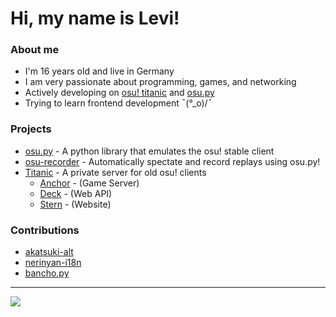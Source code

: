 
# Hi, my name is Levi!

### About me

- I'm 16 years old and live in Germany </br>
- I am very passionate about programming, games, and networking </br>
- Actively developing on [osu! titanic](https://github.com/osuTitanic/titanic) and [osu.py](https://github.com/lekuruu/osu.py) </br>
- Trying to learn frontend development ¯\(°_o)/¯ </br>

### Projects

- [osu.py](https://github.com/Lekuruu/osu.py) - A python library that emulates the osu! stable client
- [osu-recorder](https://github.com/Lekuruu/osu-recorder) - Automatically spectate and record replays using osu.py!
- [Titanic](https://github.com/osuTitanic/titanic) - A private server for old osu! clients
    - [Anchor](https://github.com/osuTitanic/anchor) - (Game Server)
    - [Deck](https://github.com/osuTitanic/deck) - (Web API)
    - [Stern](https://github.com/osuTitanic/stern) - (Website)

### Contributions

- [akatsuki-alt](https://github.com/kanaarima/akatsuki-alt-v2)
- [nerinyan-i18n](https://github.com/Nerinyan/Nerinyan-i18n)
- [bancho.py](https://github.com/osuAkatsuki/bancho.py)

---

![](http://github-profile-summary-cards.vercel.app/api/cards/profile-details?username=Lekuruu&theme=aura) 
